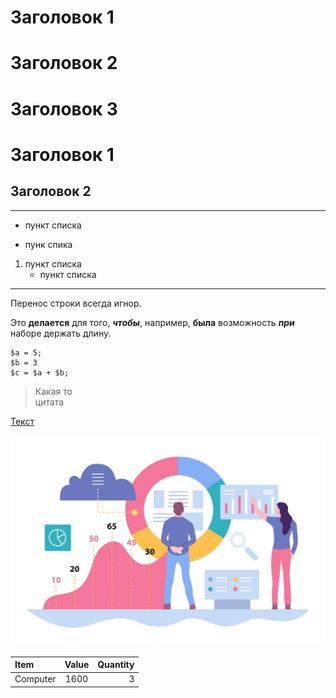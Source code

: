 # Заголовок 1
# Заголовок 2
# Заголовок 3


Заголовок 1
=

Заголовок 2
-
---

* пункт списка
- пунк спика 
1. пункт списка
	+ пункт списка

***

Перенос строки всегда игнор.

Это **делается** для того, ***чтобы***, например, __была__ возможность ___при___ наборе держать длину.

```
$a = 5;
$b = 3
$c = $a + $b;
```

>Какая то   
цитата

[Текст](https://www.youtube.com/)

![Картинка](img/721.jpg)

Item      | Value   | Quantity
:---------|:-------:| --------:
Computer  | 1600    | 3        



